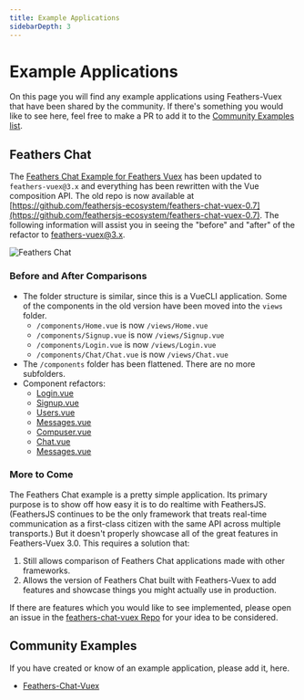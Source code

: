 ```yaml
---
title: Example Applications
sidebarDepth: 3
---
```


# Example Applications

On this page you will find any example applications using Feathers-Vuex that have been shared by the community.  If there's something you would like to see here, feel free to make a PR to add it to the [Community Examples list](#community-examples).

## Feathers Chat

The [Feathers Chat Example for Feathers Vuex](https://github.com/feathersjs-ecosystem/feathers-chat-vuex) has been updated to `feathers-vuex@3.x` and everything has been rewritten with the Vue composition API.  The old repo is now available at [https://github.com/feathersjs-ecosystem/feathers-chat-vuex-0.7](https://github.com/feathersjs-ecosystem/feathers-chat-vuex-0.7).  The following information will assist you in seeing the "before" and "after" of the refactor to feathers-vuex@3.x.

![Feathers Chat](https://camo.githubusercontent.com/14b6b2d6dd2475c3b83eb1ade6aedbcd8cf94139/68747470733a2f2f646f63732e66656174686572736a732e636f6d2f6173736574732f696d672f66656174686572732d636861742e39313936303738352e706e67)

### Before and After Comparisons

- The folder structure is similar, since this is a VueCLI application.  Some of the components in the old version have been moved into the `views` folder.
  - `/components/Home.vue` is now `/views/Home.vue`
  - `/components/Signup.vue` is now `/views/Signup.vue`
  - `/components/Login.vue` is now `/views/Login.vue`
  - `/components/Chat/Chat.vue` is now `/views/Chat.vue`
- The `/components` folder has been flattened. There are no more subfolders.
- Component refactors:
  - [Login.vue](https://github.com/feathersjs-ecosystem/feathers-chat-vuex/commit/eb9ba377c5705c1378bee72661a13dd0db48be05)
  - [Signup.vue](https://github.com/feathersjs-ecosystem/feathers-chat-vuex/commit/478710ed84869d33a9286078496c1e5974a95067)
  - [Users.vue](https://github.com/feathersjs-ecosystem/feathers-chat-vuex/commit/02b47149c80c27cdeb611c2f4438b4c62159c644)
  - [Messages.vue](https://github.com/feathersjs-ecosystem/feathers-chat-vuex/commit/930743c1679cc4ed9d691532a7dff1d6a34398e6)
  - [Compuser.vue](https://github.com/feathersjs-ecosystem/feathers-chat-vuex/commit/cd5c8898ede270d5e22f9c6ef1450d3f3c6278c9)
  - [Chat.vue](https://github.com/feathersjs-ecosystem/feathers-chat-vuex/commit/39eb3e13f6921b0d0524ae4ac7942b9ce78b222c)
  - [Messages.vue](https://github.com/feathersjs-ecosystem/feathers-chat-vuex/commit/e5cf7fb0cc8eab80ee3dc441afafb1399d69059e)

### More to Come

The Feathers Chat example is a pretty simple application.  Its primary purpose is to show off how easy it is to do realtime with FeathersJS.  (FeathersJS continues to be the only framework that treats real-time communication as a first-class citizen with the same API across multiple transports.)  But it doesn't properly showcase all of the great features in Feathers-Vuex 3.0.  This requires a solution that:

1. Still allows comparison of Feathers Chat applications made with other frameworks.
2. Allows the version of Feathers Chat built with Feathers-Vuex to add features and showcase things you might actually use in production.

If there are features which you would like to see implemented, please open an issue in the [feathers-chat-vuex Repo](https://github.com/feathersjs-ecosystem/feathers-chat-vuex) for your idea to be considered.

## Community Examples

If you have created or know of an example application, please add it, here.

- [Feathers-Chat-Vuex](https://github.com/feathersjs-ecosystem/feathers-chat-vuex)
